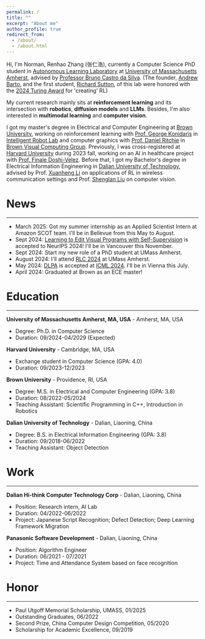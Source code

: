 ```yaml
---
permalink: /
title: ""
excerpt: "About me"
author_profile: true
redirect_from: 
  - /about/
  - /about.html
---
```


Hi, I'm Norman, Renhao Zhang (张仁浩), currently a Computer Science PhD student in [Autonomous Learning Laboratory](https://all.cs.umass.edu/) at [University of Massachusetts Amherst](https://www.umass.edu/), advised by [Professor Bruno Castro da Silva](https://people.cs.umass.edu/~bsilva/). (The founder, [Andrew Barto](https://people.cs.umass.edu/~barto/), and the first student, [Richard Sutton](http://www.incompleteideas.net/), of this lab were honored with the [2024 Turing Award](https://awards.acm.org/about/2024-turing) for 'creating' RL)

My current research mainly sits at **reinforcement learning** and its intersection with **robotics**, **diffusion models** and **LLMs**. Besides, I'm also interested in **multimodal learning** and **computer vision**.

I got my master's degree in Electrical and Computer Engineering at [Brown University](https://www.brown.edu/), working on reinforcement learning with [Prof. George Konidaris](https://cs.brown.edu/people/gdk/) in [Intelligent Robot Lab](http://irl.cs.brown.edu/) and computer graphics with [Prof. Daniel Ritchie](https://dritchie.github.io/) in [Brown Visual Computing Group](https://visual.cs.brown.edu/). Previously, I was cross-registered at [Harvard University](https://www.harvard.edu/) during 2023 fall, working on an AI in healthcare project with [Prof. Finale Doshi-Velez](https://finale.seas.harvard.edu/). Before that, I got my Bachelor's degree in Electrical Information Engineering in [Dalian University of Technology](https://en.dlut.edu.cn/), advised by Prof. [Xuanheng Li](http://faculty.dlut.edu.cn/2018011001/en/index.htm) on applications of RL in wireless communication settings and Prof. [Shenglan Liu](http://faculty.dlut.edu.cn/liushenglan/en/index.htm) on computer vision.




News
======
---
- March 2025: Got my summer internship as an Applied Scientist Intern at Amazon SCOT team. I'll be in Bellevue from this May to August. 
- Sept 2024: [Learning to Edit Visual Programs with Self-Supervision](https://arxiv.org/abs/2406.02383) is accepted to NeurIPS 2024! I'll be in Vancouver this November.
- Sept 2024: Start my new role of a PhD student at UMass Amherst.
- August 2024: I'll attend [RLC 2024](https://rl-conference.cc/organizers.html) at UMass Amherst.
- May 2024: [DLPA](https://arxiv.org/abs/2404.03037) is accepted at [ICML 2024](https://icml.cc/). I'll be in Vienna this July.
- April 2024: Graduated at Brown as an ECE master!



Education
======
---
**University of Massachusetts Amherst, MA, USA** - Amherst, MA, USA
- Degree: Ph.D. in Computer Science
- Duration: 09/2024-04/2029 (Expected)

**Harvard University** - Cambridge, MA, USA
- Exchange student in Computer Science (GPA: 4.0)
- Duration: 09/2023-12/2023

**Brown University** - Providence, RI, USA
- Degree: M.S. in Electrical and Computer Engineering (GPA: 3.8)
- Duration: 08/2022-05/2024 
- Teaching Assistant: Scientific Programming in C++, Introduction in Robotics

**Dalian University of Technology** - Dalian, Liaoning, China
- Degree: B.S. in Electrical Information Engineering (GPA: 3.8)
- Duration: 09/2018-06/2022
- Teaching Assistant: Object Detection



Work
======
---
**Dalian Hi-think Computer Technology Corp** - Dalian, Liaoning, China
- Position: Research intern, AI Lab
- Duration: 04/2022-06/2022
- Project: Japanese Script Recognition; Defect Detection; Deep Learning Framework Migration

**Panasonic Software Development** - Dalian, Liaoning, China
- Position: Algorithm Engineer
- Duration: 06/2021 - 07/2021
- Project: Time and Attendance System based on face recognition


Honor
======
---
- Paul Utgoff Memorial Scholarship, UMASS, 01/2025
- Outstanding Graduates, 06/2022
- Second Prize, China Computer Design Competition, 05/2020
- Scholarship for Academic Excellence, 09/2019

